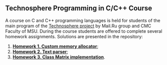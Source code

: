 ## Technosphere Programming in C/C++ Course

A course on C and C++ programming languages is held for students of the main program of the [Technosphere project](http://sphere.mail.ru) by Mail.Ru group and CMC Faculty of MSU. During the course students are offered to complete several homework assignments. Solutions are presented in the repository:
1. **[Homework 1. Custom memory allocator](01)**;
2. **[Homework 2. Text parser](02)**;
3. **[Homework 3. Class Matrix implementation](03)**.
